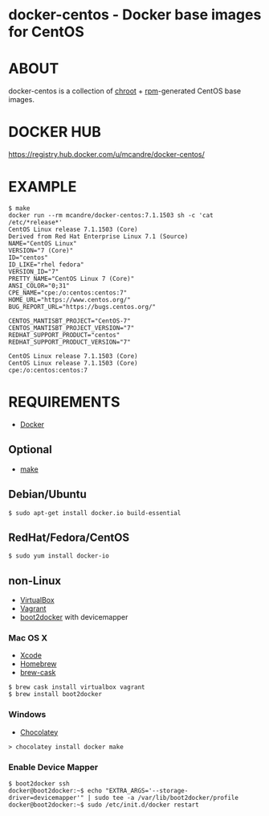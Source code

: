 # docker-centos - Docker base images for CentOS

# ABOUT

docker-centos is a collection of [chroot](http://man.cx/chroot) + [rpm](http://man.cx/rpm)-generated CentOS base images.

# DOCKER HUB

https://registry.hub.docker.com/u/mcandre/docker-centos/

# EXAMPLE

```
$ make
docker run --rm mcandre/docker-centos:7.1.1503 sh -c 'cat /etc/*release*'
CentOS Linux release 7.1.1503 (Core)
Derived from Red Hat Enterprise Linux 7.1 (Source)
NAME="CentOS Linux"
VERSION="7 (Core)"
ID="centos"
ID_LIKE="rhel fedora"
VERSION_ID="7"
PRETTY_NAME="CentOS Linux 7 (Core)"
ANSI_COLOR="0;31"
CPE_NAME="cpe:/o:centos:centos:7"
HOME_URL="https://www.centos.org/"
BUG_REPORT_URL="https://bugs.centos.org/"

CENTOS_MANTISBT_PROJECT="CentOS-7"
CENTOS_MANTISBT_PROJECT_VERSION="7"
REDHAT_SUPPORT_PRODUCT="centos"
REDHAT_SUPPORT_PRODUCT_VERSION="7"

CentOS Linux release 7.1.1503 (Core)
CentOS Linux release 7.1.1503 (Core)
cpe:/o:centos:centos:7
```

# REQUIREMENTS

* [Docker](https://www.docker.com/)

## Optional

* [make](http://www.gnu.org/software/make/)

## Debian/Ubuntu

```
$ sudo apt-get install docker.io build-essential
```

## RedHat/Fedora/CentOS

```
$ sudo yum install docker-io
```

## non-Linux

* [VirtualBox](https://www.virtualbox.org/)
* [Vagrant](https://www.vagrantup.com/)
* [boot2docker](http://boot2docker.io/) with devicemapper

### Mac OS X

* [Xcode](http://itunes.apple.com/us/app/xcode/id497799835?ls=1&mt=12)
* [Homebrew](http://brew.sh/)
* [brew-cask](http://caskroom.io/)

```
$ brew cask install virtualbox vagrant
$ brew install boot2docker
```

### Windows

* [Chocolatey](https://chocolatey.org/)

```
> chocolatey install docker make
```

### Enable Device Mapper

```
$ boot2docker ssh
docker@boot2docker:~$ echo "EXTRA_ARGS='--storage-driver=devicemapper'" | sudo tee -a /var/lib/boot2docker/profile
docker@boot2docker:~$ sudo /etc/init.d/docker restart
```
